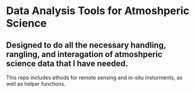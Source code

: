 # Data Analysis Tools for Atmoshperic Science

## Designed to do all the necessary handling, rangling, and interagation of atmoshperic science data that I have needed. 
This repo includes ethods for remote sensing and in-situ insturments, as well as helper functions. 
